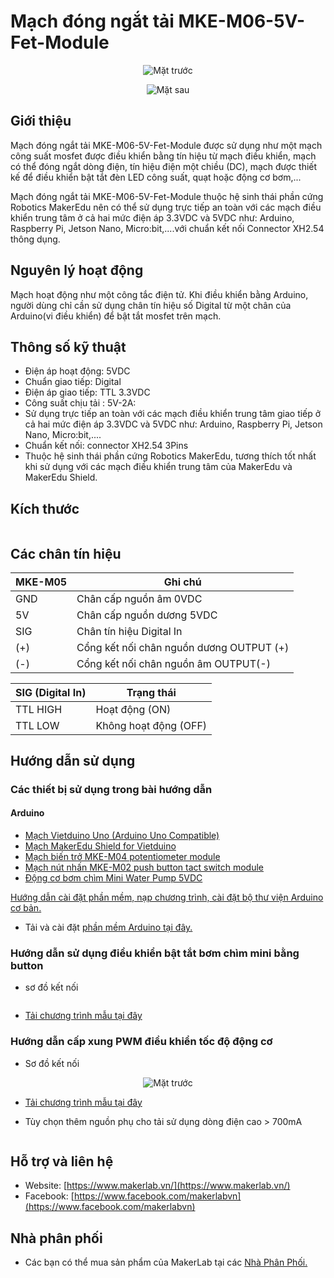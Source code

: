 # Mạch đóng ngắt tải MKE-M06-5V-Fet-Module 

<!-- ![](/image/MKE-M06_1.png) -->
<p align="center"> <img src="image/MKE-M06_1.png" alt="Mặt trước" /> </p>
<p align="center"> <img src="image/MKE-M06_2.png" alt="Mặt sau" /> </p>


## Giới thiệu

Mạch đóng ngắt tải MKE-M06-5V-Fet-Module  được sử dụng như một mạch công suất mosfet được điều khiển bằng tín hiệu từ mạch điều khiển, mạch có thể đóng ngắt dòng điện, tín hiệu điện một chiều (DC), mạch được thiết kế để điều khiển bật tắt đèn LED công suất, quạt hoặc động cơ bơm,...

Mạch đóng ngắt tải MKE-M06-5V-Fet-Module  thuộc hệ sinh thái phần cứng Robotics MakerEdu nên có thể sử dụng trực tiếp an toàn với các mạch điều khiển trung tâm ở cả hai mức điện áp 3.3VDC và 5VDC như: Arduino, Raspberry Pi, Jetson Nano, Micro:bit,....với chuẩn kết nối Connector XH2.54 thông dụng.

## Nguyên lý hoạt động

Mạch hoạt động như một công tắc điện tử. Khi điều khiển bằng Arduino, người dùng chỉ cần sử dụng chân tín hiệu số Digital từ một chân của Arduino(vi điều khiển) để bật tắt mosfet trên mạch. 

## Thông số kỹ thuật

- Điện áp hoạt động: 5VDC
- Chuẩn giao tiếp: Digital
- Điện áp giao tiếp: TTL 3.3VDC 
- Công suất chịu tải : 5V-2A:
- Sử dụng trực tiếp an toàn với các mạch điều khiển trung tâm giao tiếp ở cả hai mức điện áp 3.3VDC và 5VDC như: Arduino, Raspberry Pi, Jetson Nano, Micro:bit,....
- Chuẩn kết nối: connector XH2.54 3Pins
- Thuộc hệ sinh thái phần cứng Robotics MakerEdu, tương thích tốt nhất khi sử dụng với các mạch điều khiển trung tâm của MakerEdu và MakerEdu Shield.

## Kích thước
<p align="center"> <img src="image/MKE-M06_3.PNG" alt="" /> </p>


<!-- ![](image/MKE-M06_3.PNG) -->

## Các chân tín hiệu
<!-- <p align="center"> <img src="image/MKE-M06_4.png" alt="" /> </p> -->

 <!-- ![](/image/MKE_M05_4.jpg  ) -->

<table><thead>
  <tr>
    <th>MKE-M05</th>
    <th>Ghi chú</th>
  </tr></thead>
<tbody>
  <tr>
    <td>GND</td>
    <td>Chân cấp nguồn âm 0VDC</td>
  </tr>
  <tr>
    <td>5V</td>
    <td>Chân cấp nguồn dương 5VDC</td>
  </tr>
  <tr>
    <td>SIG</td>
    <td>Chân tín hiệu Digital In</td>
  </tr>
  <tr>
    <td>(+)</td>
    <td>Cổng kết nối chân nguồn dương OUTPUT (+) </td>
  </tr>
  <tr>
    <td>(-)</td>
    <td>Cổng kết nối chân nguồn âm OUTPUT(-)</td>
  </tr>
  <tr>
  
  </tr>
</tbody>
</table>

<table><thead>
  <tr>
    <th>SIG (Digital In)</th>
    <th>Trạng thái</th>
  </tr></thead>
<tbody>
  <tr>
    <td>TTL HIGH</td>
    <td> Hoạt động (ON)</td>
  </tr>
  <tr>
    <td>TTL LOW</td>
    <td>Không hoạt động (OFF)</td>
  </tr>
</tbody>
</table>

## Hướng dẫn sử dụng

### Các thiết bị sử dụng trong bài hướng dẫn

#### Arduino

- [Mạch Vietduino Uno (Arduino Uno Compatible)](https://www.makerlab.vn/vuno)
- [Mạch MakerEdu Shield for Vietduino](https://www.makerlab.vn/vietduinosd)
- [Mạch biến trở MKE-M04 potentiometer module](https://github.com/productmakerlabvn/MKE-M04-Potentiometer-Module)
- [Mạch nút nhấn MKE-M02 push button tact switch module](https://www.makerlab.vn/mkem02)
- [Động cơ bơm chìm Mini Water Pump 5VDC](https://hshop.vn/dong-co-bom-chim-mini-5vdc)

<!-- 
#### mBlock

- [Mạch MakerEdu Creator (Arduino Uno Compatible)](https://www.makerlab.vn/creator)
- [Mạch màn hình MKE-M07 LCD1602 I2C Display Module](https://www.makerlab.vn/mkem07)
- [Mạch nút nhấn MKE-M02 push button tact switch module](https://www.makerlab.vn/mkem02)

#### Micro:bit:

- [Mạch Micro:bit V2](https://hshop.vn/products/kit-hoc-lap-trinh-stem-cho-tre-em-micro-bit-v2) hoặc các phiên bản tương thích.
- [Mạch MakerEdu Shield for Micro:bit](https://www.makerlab.vn/microbitsd)
- [Mạch màn hình MKE-M07 LCD1602 I2C Display Module](https://www.makerlab.vn/mkem07)
- [Mạch nút nhấn MKE-M02 push button tact switch module](https://www.makerlab.vn/mkem02) -->
[Hướng dẫn cài đặt phần mềm, nạp chương trình, cài đặt bộ thư viện Arduino cơ bản.](https://github.com/makerlabvn/Arduino-Vietduino)
- Tải và cài đặt [phần mềm Arduino tại đây.](https://www.arduino.cc/en/software)
### Hướng dẫn sử dụng điều khiển bật tắt bơm chìm mini bằng button
- sơ đồ kết nối
<!-- ![](/image/MKE-M06_4.png) -->
<p align="center"> <img src="image/MKE-M06_4.png" alt="" /> </p>

- [Tải chương trình mẫu tại đây](arduino/MKE_M06_Button_Control/MKE_M06_Button_Control.ino)

### Hướng dẫn cấp xung PWM điều khiển tốc độ động cơ 
- Sơ đồ kết nối
<p align="center"> <img src="image/MKE-M06_5.png" alt="Mặt trước" /> </p>
<!-- ![](/image/MKE-M06_5.png) -->

- [Tải chương trình mẫu tại đây](<arduino/MKE_M06_PWM_Control copy/MKE_M06_PWM_Control.ino>)

- Tùy chọn thêm nguồn phụ cho tải sử dụng dòng điện cao > 700mA

<p align="center"> <img src="image/MKE-M06_6.png" alt="" /> </p>




## Hỗ trợ và liên hệ

- Website: [https://www.makerlab.vn/](https://www.makerlab.vn/)
- Facebook: [https://www.facebook.com/makerlabvn](https://www.facebook.com/makerlabvn)

## Nhà phân phối

- Các bạn có thể mua sản phẩm của MakerLab tại các [Nhà Phân Phối.](https://www.makerlab.vn/distributor/)
